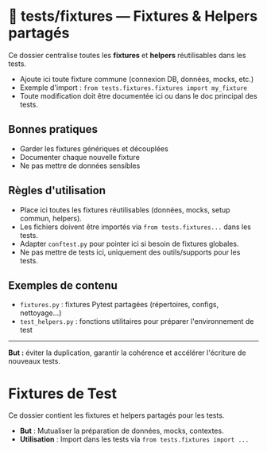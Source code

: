 # 📁 tests/fixtures — Fixtures & Helpers partagés

Ce dossier centralise toutes les **fixtures** et **helpers** réutilisables dans les tests.

- Ajoute ici toute fixture commune (connexion DB, données, mocks, etc.)
- Exemple d'import : `from tests.fixtures.fixtures import my_fixture`
- Toute modification doit être documentée ici ou dans le doc principal des tests.

## Bonnes pratiques
- Garder les fixtures génériques et découplées
- Documenter chaque nouvelle fixture
- Ne pas mettre de données sensibles

## Règles d'utilisation

- Place ici toutes les fixtures réutilisables (données, mocks, setup commun, helpers).
- Les fichiers doivent être importés via `from tests.fixtures...` dans les tests.
- Adapter `conftest.py` pour pointer ici si besoin de fixtures globales.
- Ne pas mettre de tests ici, uniquement des outils/supports pour les tests.

## Exemples de contenu
- `fixtures.py` : fixtures Pytest partagées (répertoires, configs, nettoyage...)
- `test_helpers.py` : fonctions utilitaires pour préparer l'environnement de test

---

**But :** éviter la duplication, garantir la cohérence et accélérer l'écriture de nouveaux tests.

# Fixtures de Test

Ce dossier contient les fixtures et helpers partagés pour les tests.

- **But** : Mutualiser la préparation de données, mocks, contextes.
- **Utilisation** : Import dans les tests via `from tests.fixtures import ...`
